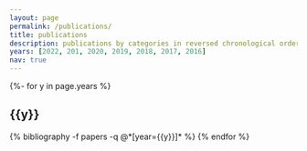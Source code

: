 ```yaml
---
layout: page
permalink: /publications/
title: publications
description: publications by categories in reversed chronological order. generated by jekyll-scholar.
years: [2022, 201, 2020, 2019, 2018, 2017, 2016]
nav: true
---
```

<!-- _pages/publications.md -->
<div class="publications">

{%- for y in page.years %}
  <h2 class="year">{{y}}</h2>
  {% bibliography -f papers -q @*[year={{y}}]* %}
{% endfor %}

</div>
